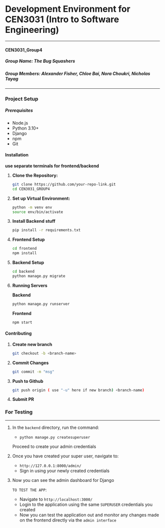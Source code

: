 # Development Environment for CEN3031 (Intro to Software Engineering)
---
#### CEN3031_Group4
##### Group Name: The Bug Squashers
##### Group Members: Alexander Fisher, Chloe Bai, Nora Choukri, Nicholas Tayag
---

### Project Setup

##### Prerequisites
- Node.js 
- Python 3.10+
- Django
- npm
- Git

#### Installation

**use separate terminals for frontend/backend**

1. **Clone the Repository:**
   ```bash
   git clone https://github.com/your-repo-link.git
   cd CEN3031_GROUP4
   ```
2. **Set up Virtual Environment:**
   ```bash
   python -m venv env
   source env/bin/activate
   ```
3. **Install Backend stuff**
   ```bash
   pip install -r requirements.txt
   ```
4. **Frontend Setup**
   ```bash
   cd frontend
   npm install 
   ```
5. **Backend Setup**
   ```bash
   cd backend
   python manage.py migrate
   ```
6. **Running Servers**

   **Backend**
   ```bash
   python manage.py runserver
   ```
   **Frontend**
   ```bash
   npm start
   ```

#### Contributing

1. **Create new branch**
   ```bash
   git checkout -b <branch-name>
   ```
2. **Commit Changes**
   ```bash
   git commit -m "msg"
   ```
3. **Push to Github**
   ```bash
   git push origin ( use "-u" here if new branch) <branch-name)
   ```
3. **Submit PR**


### For Testing
---
1. In the ```backend``` directory, run the command: 
   - ```python manage.py createsuperuser```
   
   Proceed to create your admin credentials

2. Once you have created your super user, navigate to:
   - ```http://127.0.0.1:8000/admin/```
   - Sign in using your newly created credentials

3. Now you can see the admin dashboard for Django 
   
   ```TO TEST THE APP```:
   - Navigate to ```http://localhost:3000/```
   - Login to the application using the same ```SUPERUSER``` credentials you created
   - Now you can test the application out and monitor any changes made on the frontend directly via the ```admin interface```
